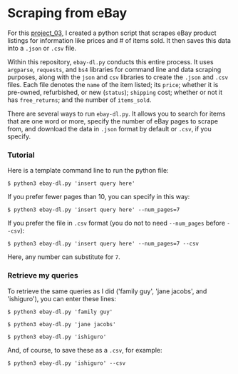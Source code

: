 # Scraping from eBay

For this [project_03](https://github.com/mikeizbicki/cmc-csci040/tree/2022fall/project_03), I created a python script that scrapes eBay product listings for information like prices and # of items sold. It then saves this data into a `.json` or `.csv` file.

Within this repository, `ebay-dl.py` conducts this entire process. It uses `argparse`, `requests`, and `bs4` libraries for command line and data scraping purposes, along with the `json` and `csv` libraries to create the `.json` and `.csv` files. Each file denotes the `name` of the item listed; its `price`; whether it is pre-owned, refurbished, or new (`status`); `shipping` cost; whether or not it has `free_returns`; and the number of `items_sold`.

There are several ways to run `ebay-dl.py`. It allows you to search for items that are one word or more, specify the number of eBay pages to scrape from, and download the data in `.json` format by default or `.csv`, if you specify.

### Tutorial
Here is a template command line to run the python file:
```
$ python3 ebay-dl.py 'insert query here'
```

If you prefer fewer pages than 10, you can specify in this way:
```
$ python3 ebay-dl.py 'insert query here' --num_pages=7
```

If you prefer the file in `.csv` format (you do not to need `--num_pages` before `--csv`):
```
$ python3 ebay-dl.py 'insert query here' --num_pages=7 --csv
```
Here, any number can substitute for `7`.

### Retrieve my queries
To retrieve the same queries as I did ('family guy', 'jane jacobs', and 'ishiguro'), you can enter these lines:
```
$ python3 ebay-dl.py 'family guy'
```
```
$ python3 ebay-dl.py 'jane jacobs'
```
```
$ python3 ebay-dl.py 'ishiguro'
```

And, of course, to save these as a `.csv`, for example:
```
$ python3 ebay-dl.py 'ishiguro' --csv
```